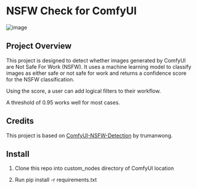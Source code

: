 # NSFW Check for ComfyUI
![image](https://github.com/user-attachments/assets/7467524f-06b7-403e-bd6c-6597034b82d0)

## Project Overview

This project is designed to detect whether images generated by ComfyUI are Not Safe For Work (NSFW). It uses a machine learning model to classify images as either safe or not safe for work and returns a confidence score for the NSFW classification.

Using the score, a user can add logical filters to their workflow.

A threshold of 0.95 works well for most cases.

## Credits

This project is based on [ComfyUI-NSFW-Detection](https://github.com/trumanwong/ComfyUI-NSFW-Detection) by trumanwong.

## Install

1. Clone this repo into custom_nodes directory of ComfyUI location

2. Run pip install -r requirements.txt
